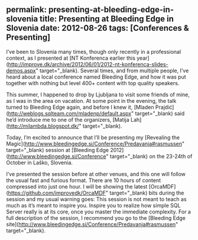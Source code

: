 permalink: presenting-at-bleeding-edge-in-slovenia
title: Presenting at Bleeding Edge in Slovenia
date: 2012-08-26
tags: [Conferences & Presenting]
---
I’ve been to Slovenia many times, though only recently in a professional context, as I presented at [NT Konferenca earlier this year](http://improve.dk/archive/2012/06/01/2012-nt-konferenca-slides-demos.aspx" target="_blank). Several times, and from multiple people, I’ve heard about a local conference named Bleeding Edge, and how it was put together with nothing but level 400+ content with top quality speakers.

<!-- more -->

This summer, I happened to drop by Ljubljana to visit some friends of mine, as I was in the area on vacation. At some point in the evening, the talk turned to Bleeding Edge again, and before I knew it, [Mladen Prajdić](http://weblogs.sqlteam.com/mladenp/default.aspx" target="_blank) said he’d introduce me to one of the organizers, [Matija Lah](http://milambda.blogspot.dk/" target="_blank).

Today, I’m excited to announce that I’ll be presenting my [Revealing the Magic](http://www.bleedingedge.si/Conference/Predavanja#rasmussen" target="_blank) session at [Bleeding Edge 2012](http://www.bleedingedge.si/Conference" target="_blank) on the 23-24th of October in Laško, Slovenia.

I’ve presented the session before at other venues, and this one will follow the usual fast and furious format. There are 10 hours of content compressed into just one hour. I will be showing the latest [OrcaMDF](https://github.com/improvedk/OrcaMDF" target="_blank) bits during the session and my usual warning goes: This session is not meant to teach as much as it’s meant to inspire you. Inspire you to realize how simple SQL Server really is at its core, once you master the immediate complexity. For a full description of the session, I recommend you go to the [Bleeding Edge site](http://www.bleedingedge.si/Conference/Predavanja#rasmussen" target="_blank).
